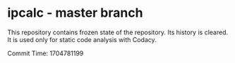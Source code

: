 # ipcalc - master branch

This repository contains frozen state of the repository.
Its history is cleared. It is used only for static code
analysis with Codacy.

Commit Time: 1704781199
